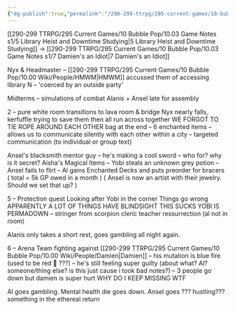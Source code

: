 ```yaml
---
{"dg-publish":true,"permalink":"/290-299-ttrpg/295-current-games/10-bubble-pop/10-03-game-notes-s1/6-the-one-where-yobi-died/"}
---
```



[[290-299 TTRPG/295 Current Games/10 Bubble Pop/10.03 Game Notes s1/5 Library Heist and Downtime Studying\|5 Library Heist and Downtime Studying]] -> [[290-299 TTRPG/295 Current Games/10 Bubble Pop/10.03 Game Notes s1/7 Damien's an Idiot\|7 Damien's an Idiot]]

Nyx & Headmaster – [[290-299 TTRPG/295 Current Games/10 Bubble Pop/10.00 Wiki/People/HMWM\|HMWM]] accussed them of accessing library N – 'coerced by an outside party'

Midterms – simulations of combat Alanis + Ansel late for assembly

2 – pure white room transitions to lava room & bridge Nyx nearly falls, kerfuffle trying to save them then all run across together WE FORGOT TO TIE ROPE AROUND EACH OTHER bag at the end – 6 enchanted items – allows us to communicate silently with each other within a city – targeted communication (to individual or group text)

Ansel's blacksmith mentor guy – he's making a cool sword – who for? why is it secret? Aisha's Magical Items – Yobi steals an unknown grey potion – Ansel fails to flirt – Al gains Enchanted Decks and puts preorder for bracers ( total = 5k GP owed in a month ) ( Ansel is now an artist with their jewelry. Should we set that up? )

5 – Protection quest Looking after Yobi in the corner Things go wrong APPARENTLY A LOT OF THINGS HAVE BLINDSIGHT THIS SUCKS YOBI IS PERMADOWN – stringer from scorpion cleric teacher ressurrection (al not in room)

Alanis only takes a short rest, goes gambling all night again.

6 – Arena Team fighting against [[290-299 TTRPG/295 Current Games/10 Bubble Pop/10.00 Wiki/People/Damien\|Damien]] – his mutation is blue fire (used to be red :eyes: ???) – he's still feeling super guilty (about what? Al? someone/thing else? is this just cause i took bad notes?) – 3 people go down but damien is super hurt WHY DO I KEEP MISSING WTF

Al goes gambling. Mental health die goes down. Ansel goes ??? hustling??? something in the ethereal return